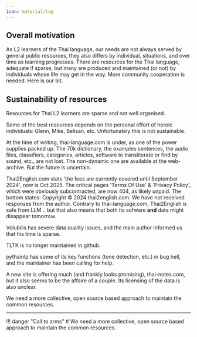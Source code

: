 ```yaml
---
icon: material/tag
---
```


## Overall motivation

As L2 learners of the Thai language, our needs are not always served by general public resources, they also differs by individual, situations, and over time as learning progresses. There are resources for the Thai language, adequate if sparse, but many are produced and maintained (or not) by individuals whose life may get in the way. More community cooperation is needed. Here is our bit.

## Sustainability of resources

Resources for Thai L2 learners are sparse and not well organised. 

Some of the best resources depends on the personal effort of heroic individuals: Glenn, Mike, Belisan, etc. Unfortunately this is not sustainable. 

At the time of writing, thai-language.com is under, as one of the power supplies packed up. The 70k dictionary, the examples sentences, the audio files, classifiers, categories, articles, software to transliterate or find by sound, etc., are not lost. The non-dynamic one are available at the web-archive. But the future is uncertain.

Thai2English.com stats 'the fees are currently covered until September 2024', now is Oct.2025. The critical pages 'Terms Of Use' & 'Privacy Policy', which were obviously subcontracted, are now 404, as likely unpaid. The bottom states: Copyright © 2024 thai2english.com. We have not received responses from the author. Contrary to thai-language.com, Thai2English is safe from LLM... but that also means that both its sofware **and** data might disappear tomorrow.

Volubilis has severe data quality issues, and the main author informed us that his time is sparse. 

TLTK is no longer maintained in github. 

pythainlp has some of its key functions (tone detection, etc.) in bug hell, and the maintainer has been calling for help.

A new site is offering much (and frankly looks promising), thai-notes.com, but it also seems to be the affaire of a couple. Its licensing of the data is also unclear.

We need a more collective, open source based approach to maintain the common resources.

---

!!! danger "Call to arms"
    # We need a more collective, open source based approach to maintain the common resources.